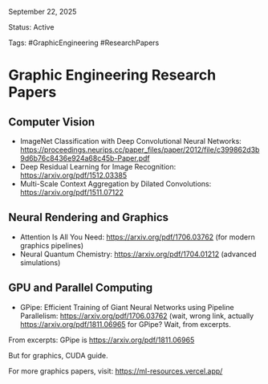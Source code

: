 September 22, 2025

Status: Active

Tags: #GraphicEngineering #ResearchPapers

# Graphic Engineering Research Papers

## Computer Vision
- ImageNet Classification with Deep Convolutional Neural Networks: https://proceedings.neurips.cc/paper_files/paper/2012/file/c399862d3b9d6b76c8436e924a68c45b-Paper.pdf
- Deep Residual Learning for Image Recognition: https://arxiv.org/pdf/1512.03385
- Multi-Scale Context Aggregation by Dilated Convolutions: https://arxiv.org/pdf/1511.07122

## Neural Rendering and Graphics
- Attention Is All You Need: https://arxiv.org/pdf/1706.03762 (for modern graphics pipelines)
- Neural Quantum Chemistry: https://arxiv.org/pdf/1704.01212 (advanced simulations)

## GPU and Parallel Computing
- GPipe: Efficient Training of Giant Neural Networks using Pipeline Parallelism: https://arxiv.org/pdf/1706.03762 (wait, wrong link, actually https://arxiv.org/pdf/1811.06965 for GPipe? Wait, from excerpts.

From excerpts: GPipe is https://arxiv.org/pdf/1811.06965

But for graphics, CUDA guide.

For more graphics papers, visit: https://ml-resources.vercel.app/